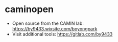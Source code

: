 # caminopen
- Open source from the CAMIN lab: https://by9433.wixsite.com/boyongpark
- Visit additional tools: https://gitlab.com/by9433
